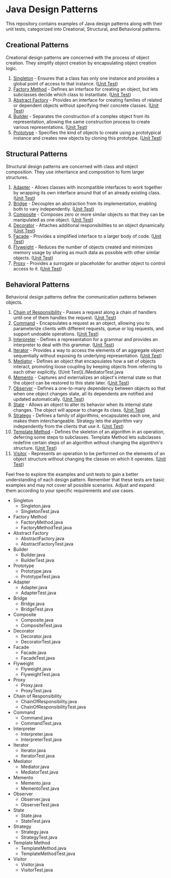 # Java Design Patterns

This repository contains examples of Java design patterns along with their unit tests, categorized into Creational, Structural, and Behavioral patterns.

## Creational Patterns

Creational design patterns are concerned with the process of object creation. They simplify object creation by encapsulating object creation logic.

1. [Singleton](./Singleton.java) - Ensures that a class has only one instance and provides a global point of access to that instance. ([Unit Test](./SingletonTest.java))
2. [Factory Method](./FactoryMethod.java) - Defines an interface for creating an object, but lets subclasses decide which class to instantiate. ([Unit Test](./FactoryMethodTest.java))
3. [Abstract Factory](./AbstractFactory.java) - Provides an interface for creating families of related or dependent objects without specifying their concrete classes. ([Unit Test](./AbstractFactoryTest.java))
4. [Builder](./Builder.java) - Separates the construction of a complex object from its representation, allowing the same construction process to create various representations. ([Unit Test](./BuilderTest.java))
5. [Prototype](./Prototype.java) - Specifies the kind of objects to create using a prototypical instance and creates new objects by cloning this prototype. ([Unit Test](./PrototypeTest.java))

## Structural Patterns

Structural design patterns are concerned with class and object composition. They use inheritance and composition to form larger structures.

1. [Adapter](./Adapter.java) - Allows classes with incompatible interfaces to work together by wrapping its own interface around that of an already existing class. ([Unit Test](./AdapterTest.java))
2. [Bridge](./Bridge.java) - Decouples an abstraction from its implementation, enabling both to vary independently. ([Unit Test](./BridgeTest.java))
3. [Composite](./Composite.java) - Composes zero or more similar objects so that they can be manipulated as one object. ([Unit Test](./CompositeTest.java))
4. [Decorator](./Decorator.java) - Attaches additional responsibilities to an object dynamically. ([Unit Test](./DecoratorTest.java))
5. [Facade](./Facade.java) - Provides a simplified interface to a larger body of code. ([Unit Test](./FacadeTest.java))
6. [Flyweight](./Flyweight.java) - Reduces the number of objects created and minimizes memory usage by sharing as much data as possible with other similar objects. ([Unit Test](./FlyweightTest.java))
7. [Proxy](./Proxy.java) - Provides a surrogate or placeholder for another object to control access to it. ([Unit Test](./ProxyTest.java))

## Behavioral Patterns

Behavioral design patterns define the communication patterns between objects.

1. [Chain of Responsibility](./ChainOfResponsibility.java) - Passes a request along a chain of handlers until one of them handles the request. ([Unit Test](./ChainOfResponsibilityTest.java))
2. [Command](./Command.java) - Encapsulates a request as an object, allowing you to parameterize clients with different requests, queue or log requests, and support undoable operations. ([Unit Test](./CommandTest.java))
3. [Interpreter](./Interpreter.java) - Defines a representation for a grammar and provides an interpreter to deal with this grammar. ([Unit Test](./InterpreterTest.java))
4. [Iterator](./Iterator.java) - Provides a way to access the elements of an aggregate object sequentially without exposing its underlying representation. ([Unit Test](./IteratorTest.java))
5. [Mediator](./Mediator.java) - Defines an object that encapsulates how a set of objects interact, promoting loose coupling by keeping objects from referring to each other explicitly. ([Unit Test](./MediatorTest.java
6. [Memento](./Memento.java) - Captures and externalizes an object's internal state so that the object can be restored to this state later. ([Unit Test](./MementoTest.java))
7. [Observer](./Observer.java) - Defines a one-to-many dependency between objects so that when one object changes state, all its dependents are notified and updated automatically. ([Unit Test](./ObserverTest.java))
8. [State](./State.java) - Allows an object to alter its behavior when its internal state changes. The object will appear to change its class. ([Unit Test](./StateTest.java))
9. [Strategy](./Strategy.java) - Defines a family of algorithms, encapsulates each one, and makes them interchangeable. Strategy lets the algorithm vary independently from the clients that use it. ([Unit Test](./StrategyTest.java))
10. [Template Method](./TemplateMethod.java) - Defines the skeleton of an algorithm in an operation, deferring some steps to subclasses. Template Method lets subclasses redefine certain steps of an algorithm without changing the algorithm's structure. ([Unit Test](./TemplateMethodTest.java))
11. [Visitor](./Visitor.java) - Represents an operation to be performed on the elements of an object structure without changing the classes on which it operates. ([Unit Test](./VisitorTest.java))

Feel free to explore the examples and unit tests to gain a better understanding of each design pattern. Remember that these tests are basic examples and may not cover all possible scenarios. Adjust and expand them according to your specific requirements and use cases.
- Singleton
    - Singleton.java
    - SingletonTest.java
- Factory Method
    - FactoryMethod.java
    - FactoryMethodTest.java
- Abstract Factory
    - AbstractFactory.java
    - AbstractFactoryTest.java
- Builder
    - Builder.java
    - BuilderTest.java
- Prototype
    - Prototype.java
    - PrototypeTest.java
- Adapter
    - Adapter.java
    - AdapterTest.java
- Bridge
    - Bridge.java
    - BridgeTest.java
- Composite
    - Composite.java
    - CompositeTest.java
- Decorator
    - Decorator.java
    - DecoratorTest.java
- Facade
    - Facade.java
    - FacadeTest.java
- Flyweight
    - Flyweight.java
    - FlyweightTest.java
- Proxy
    - Proxy.java
    - ProxyTest.java
- Chain of Responsibility
    - ChainOfResponsibility.java
    - ChainOfResponsibilityTest.java
- Command
    - Command.java
    - CommandTest.java
- Interpreter
    - Interpreter.java
    - InterpreterTest.java
- Iterator
    - Iterator.java
    - IteratorTest.java
- Mediator
    - Mediator.java
    - MediatorTest.java
- Memento
    - Memento.java
    - MementoTest.java
- Observer
    - Observer.java
    - ObserverTest.java
- State
    - State.java
    - StateTest.java
- Strategy
    - Strategy.java
    - StrategyTest.java
- Template Method
    - TemplateMethod.java
    - TemplateMethodTest.java
- Visitor
    - Visitor.java
    - VisitorTest.java
